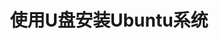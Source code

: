---
# 元数据（定义文章基本信息）
slug: intallUbuntuOS  # 访问路径（最终URL为 /blog/[slug]）
title: 使用U盘安装Ubuntu系统  # 文章标题
authors:  # 作者信息（可多人）
  - name: J-jxr  # 作者名
    url: https://github.com/J-jxr  # 作者链接
    image_url: https://github.com/JoelMarcey.png  # 作者头像J-jxr
tags: [OS]  # 文章标签（用于分类）
---